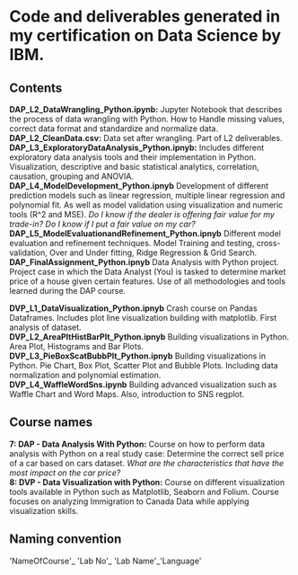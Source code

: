 # Code and deliverables generated in my certification on Data Science by IBM.

## Contents
**DAP_L2_DataWrangling_Python.ipynb:** Jupyter Notebook that describes the process of data wrangling with Python. How to Handle missing values, correct data format and standardize and normalize data.  
**DAP_L2_CleanData.csv:** Data set after wrangling. Part of L2 deliverables.  
**DAP_L3_ExploratoryDataAnalysis_Python.ipnyb:** Includes different exploratory data analysis tools and their implementation in Python. Visualization, descriptive and basic statistical analytics, correlation, causation, grouping and ANOVIA.
**DAP_L4_ModelDevelopment_Python.ipnyb** Development of different prediction models such as linear regression, multiple linear regression and polynomial fit. As well as model validation using visualization and numeric tools (R^2 and MSE). *Do I know if the dealer is offering fair value for my trade-in? Do I know if I put a fair value on my car?*  
**DAP_L5_ModelEvaluationandRefinement_Python.ipnyb** Different model evaluation and refinement techniques. Model Training and testing, cross-validation, Over and Under fitting, Ridge Regression & Grid Search.  
**DAP_FinalAssignment_Python.ipnyb** Data Analysis with Python project. Project case in which the Data Analyst (You) is tasked to determine market price of a house given certain features. Use of all methodologies and tools learned during the DAP course.

**DVP_L1_DataVisualization_Python.ipnyb** Crash course on Pandas Dataframes. Includes plot line visualization building with matplotlib. First analysis of dataset.  
**DVP_L2_AreaPltHistBarPlt_Python.ipnyb** Building visualizations in Python. Area Plot, Histograms and Bar Plots.
**DVP_L3_PieBoxScatBubbPlt_Python.ipnyb** Building visualizations in Python. Pie Chart, Box Plot, Scatter Plot and Bubble Plots. Including data normalization and polynomial estimation.  
**DVP_L4_WaffleWordSns.ipynb** Building advanced visualization such as Waffle Chart and Word Maps. Also, introduction to SNS regplot.  

## Course names
**7: DAP - Data Analysis With Python:** Course on how to perform data analysis with Python on a real study case: Determine the correct sell price of a car based on cars dataset. *What are the characteristics that have the most impact on the car price?*  
**8: DVP - Data Visualization with Python:** Course on different visualization tools available in Python such as Matplotlib, Seaborn and Folium. Course focuses on analyzing Immigration to Canada Data while applying visualization skills. 


## Naming convention
'NameOfCourse'_ 'Lab No'_ 'Lab Name'_'Language'
